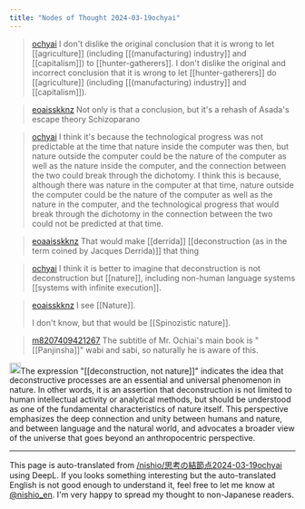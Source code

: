 ```yaml
---
title: "Nodes of Thought 2024-03-19ochyai"
---
```


> [ochyai](https://twitter.com/ochyai/status/1769801822007447792) I don't dislike the original conclusion that it is wrong to let [[agriculture]] (including [[(manufacturing) industry]] and [[capitalism]]) to [[hunter-gatherers]]. I don't dislike the original and incorrect conclusion that it is wrong to let [[hunter-gatherers]] do [[agriculture]] (including [[(manufacturing) industry]] and [[capitalism]]).

> [eoaisskknz](https://twitter.com/eoaaisskknz/status/1769891885420888415) Not only is that a conclusion, but it's a rehash of Asada's escape theory Schizoparano

> [ochyai](https://twitter.com/ochyai/status/1769940208605151371) I think it's because the technological progress was not predictable at the time that nature inside the computer was then, but nature outside the computer could be the nature of the computer as well as the nature inside the computer, and the connection between the two could break through the dichotomy. I think this is because, although there was nature in the computer at that time, nature outside the computer could be the nature of the computer as well as the nature in the computer, and the technological progress that would break through the dichotomy in the connection between the two could not be predicted at that time.

> [eoaaisskknz](https://twitter.com/eoaaisskknz/status/1769940683060834509) That would make [[derrida]] [[deconstruction (as in the term coined by Jacques Derrida)]] that thing

> [ochyai](https://twitter.com/ochyai/status/1769947374548394193) I think it is better to imagine that deconstruction is not deconstruction but [[nature]], including non-human language systems [[systems with infinite execution]].

> [eoaisskknz](https://twitter.com/eoaaisskknz/status/1769949845266243845) I see [[Nature]].
>
>  I don't know, but that would be [[Spinozistic nature]].

> [m8207409421267](https://twitter.com/m8207409421267/status/1769966485441515879) The subtitle of Mr. Ochiai's main book is "[[Panjinsha]]" wabi and sabi, so naturally he is aware of this.

<img src='https://scrapbox.io/api/pages/nishio-en/gpt/icon' alt='gpt.icon' height="19.5"/>The expression "[[deconstruction, not nature]]" indicates the idea that deconstructive processes are an essential and universal phenomenon in nature. In other words, it is an assertion that deconstruction is not limited to human intellectual activity or analytical methods, but should be understood as one of the fundamental characteristics of nature itself. This perspective emphasizes the deep connection and unity between humans and nature, and between language and the natural world, and advocates a broader view of the universe that goes beyond an anthropocentric perspective.

---
This page is auto-translated from [/nishio/思考の結節点2024-03-19ochyai](https://scrapbox.io/nishio/思考の結節点2024-03-19ochyai) using DeepL. If you looks something interesting but the auto-translated English is not good enough to understand it, feel free to let me know at [@nishio_en](https://twitter.com/nishio_en). I'm very happy to spread my thought to non-Japanese readers.